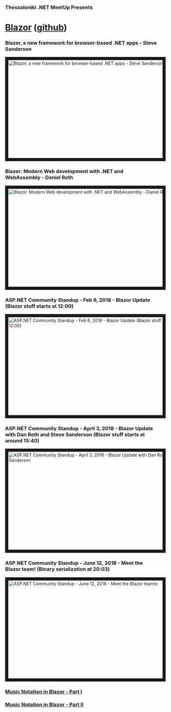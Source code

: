 ### Thessaloniki .NET MeetUp Presents
# [Blazor](https://blazor.net/) ([github](https://github.com/aspnet/Blazor))

### Blazor, a new framework for browser-based .NET apps - Steve Sanderson
<a href="http://www.youtube.com/watch?feature=player_embedded&v=JU-6pAxqAa4" target="_blank"><img src="http://img.youtube.com/vi/JU-6pAxqAa4/0.jpg" alt="Blazor, a new framework for browser-based .NET apps - Steve Sanderson" width="600" height="320" border="10" /></a>

### Blazor: Modern Web development with .NET and WebAssembly - Daniel Roth
<a href="http://www.youtube.com/watch?feature=player_embedded&v=61qmX5eAPwI" target="_blank"><img src="http://img.youtube.com/vi/61qmX5eAPwI/0.jpg" alt="Blazor: Modern Web development with .NET and WebAssembly - Daniel Roth" width="600" height="320" border="10" /></a>

### ASP.NET Community Standup - Feb 6, 2018 - Blazor Update (Blazor stuff starts at 12:00)
<a href="http://www.youtube.com/watch?feature=player_embedded&v=Ta_qXpXQqGQ" target="_blank"><img src="http://img.youtube.com/vi/Ta_qXpXQqGQ/0.jpg" alt="ASP.NET Community Standup - Feb 6, 2018 - Blazor Update (Blazor stuff starts at 12:00)" width="600" height="320" border="10" /></a>

### ASP.NET Community Standup - April 3, 2018 - Blazor Update with Dan Roth and Steve Sanderson (Blazor stuff starts at around 15:40)
<a href="http://www.youtube.com/watch?feature=player_embedded&v=_b_fUq5DU0U" target="_blank"><img src="http://img.youtube.com/vi/_b_fUq5DU0U/0.jpg" alt="ASP.NET Community Standup - April 3, 2018 - Blazor Update with Dan Roth and Steve Sanderson" width="600" height="320" border="10" /></a>

### ASP.NET Community Standup - June 12, 2018 - Meet the Blazor team! (Binary serialization at 20:03)
<a href="http://www.youtube.com/watch?feature=player_embedded&v=CWuIz9khK-o" target="_blank"><img src="http://img.youtube.com/vi/CWuIz9khK-o/0.jpg" alt="ASP.NET Community Standup - June 12, 2018 - Meet the Blazor team!e" width="600" height="320" border="10" /></a>

### [Music Notation in Blazor - Part I](https://www.codeproject.com/Articles/1252819/Music-Notation-in-Blazor-Part-I)
### [Music Notation in Blazor - Part II](https://www.codeproject.com/Articles/1254712/Music-Notation-in-Blazor-Part-2)
